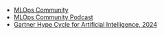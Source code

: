 - [MLOps Community](https://mlops.community)
- [MLOps Community Podcast](https://tr.ee/2aUfMm9AIb)
- [Gartner Hype Cycle for Artificial Intelligence, 2024](https://www.gartner.com/en/documents/5505695)